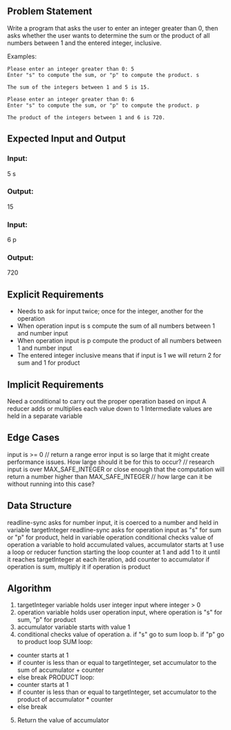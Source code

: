## Problem Statement

Write a program that asks the user to enter an integer greater than 0, then asks whether the user wants to determine the sum or the product of all numbers between 1 and the entered integer, inclusive.

Examples:

```
Please enter an integer greater than 0: 5
Enter "s" to compute the sum, or "p" to compute the product. s

The sum of the integers between 1 and 5 is 15.
```

```
Please enter an integer greater than 0: 6
Enter "s" to compute the sum, or "p" to compute the product. p

The product of the integers between 1 and 6 is 720.
```

## Expected Input and Output

### Input:

5
s

### Output:

15

### Input:

6
p

### Output:

720

## Explicit Requirements

- Needs to ask for input twice; once for the integer, another for the operation
- When operation input is s compute the sum of all numbers between 1 and number input
- When operation input is p compute the product of all numbers between 1 and number input
- The entered integer inclusive means that if input is 1 we will return 2 for sum and 1 for product

## Implicit Requirements

Need a conditional to carry out the proper operation based on input
A reducer adds or multiplies each value down to 1
Intermediate values are held in a separate variable

## Edge Cases

input is >= 0 // return a range error
input is so large that it might create performance issues. How large should it be for this to occur? // research
input is over MAX_SAFE_INTEGER or close enough that the computation will return a number higher than MAX_SAFE_INTEGER // how large can it be without running into this case?

## Data Structure

readline-sync asks for number input, it is coerced to a number and held in variable targetInteger
readline-sync asks for operation input as "s" for sum or "p" for product, held in variable operation
conditional checks value of operation
a variable to hold accumulated values, accumulator starts at 1
use a loop or reducer function starting the loop counter at 1 and add 1 to it until it reaches targetInteger
at each iteration, add counter to accumulator if operation is sum, multiply it if operation is product

## Algorithm

1. targetInteger variable holds user integer input where integer > 0
2. operation variable holds user operation input, where operation is "s" for sum, "p" for product
3. accumulator variable starts with value 1
4. conditional checks value of operation
   a. if "s" go to sum loop
   b. if "p" go to product loop
   SUM loop:

- counter starts at 1
- if counter is less than or equal to targetInteger, set accumulator to the sum of accumulator + counter
- else break
  PRODUCT loop:
- counter starts at 1
- if counter is less than or equal to targetInteger, set accumulator to the product of accumulator \* counter
- else break

5. Return the value of accumulator
